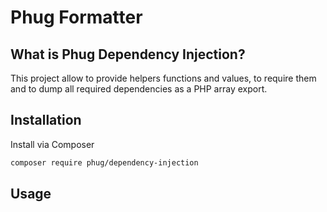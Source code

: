 
Phug Formatter
========

What is Phug Dependency Injection?
-----------------

This project allow to provide helpers functions and values,
to require them and to dump all required dependencies as
a PHP array export.

Installation
------------

Install via Composer

```bash
composer require phug/dependency-injection
```

Usage
-----

